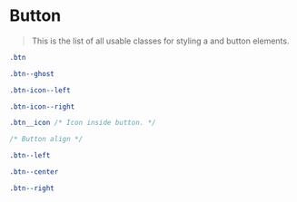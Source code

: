 # Button

> This is the list of all usable classes for styling a and button elements.

```css
.btn

.btn--ghost

.btn-icon--left

.btn-icon--right

.btn__icon /* Icon inside button. */

/* Button align */

.btn--left

.btn--center

.btn--right
```

